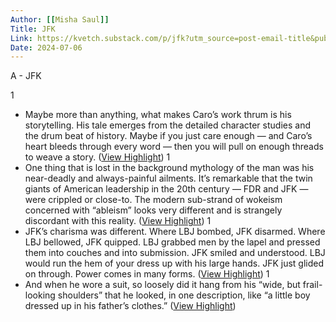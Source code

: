 ```yaml
---
Author: [[Misha Saul]]
Title: JFK
Link: https://kvetch.substack.com/p/jfk?utm_source=post-email-title&publication_id=284692&post_id=105689769&isFreemail=true&utm_medium=email
Date: 2024-07-06
---
```

A - JFK

1
- Maybe more than anything, what makes Caro’s work thrum is his storytelling. His tale emerges from the detailed character studies and the drum beat of history. Maybe if you just care enough — and Caro’s heart bleeds through every word — then you will pull on enough threads to weave a story. ([View Highlight](https://read.readwise.io/read/01gtvsbckpe73pm0nh07791dng))
1
- One thing that is lost in the background mythology of the man was his near-deadly and always-painful ailments. It’s remarkable that the twin giants of American leadership in the 20th century — FDR and JFK — were crippled or close-to. The modern sub-strand of wokeism concerned with “ableism” looks very different and is strangely discordant with this reality. ([View Highlight](https://read.readwise.io/read/01gtvsrbfp6bbyz82d95vjd6m8))
1
- JFK’s charisma was different. Where LBJ bombed, JFK disarmed. Where LBJ bellowed, JFK quipped. LBJ grabbed men by the lapel and pressed them into couches and into submission. JFK smiled and understood. LBJ would run the hem of your dress up with his large hands. JFK just glided on through. Power comes in many forms. ([View Highlight](https://read.readwise.io/read/01gtw54fpd52x3143jjr3pjpnq))
1
- And when he wore a suit, so loosely did it hang from his “wide, but frail-looking shoulders” that he looked, in one description, like “a little boy dressed up in his father’s clothes.” ([View Highlight](https://read.readwise.io/read/01gtw5cw3p2206p7txz70txnrq))
